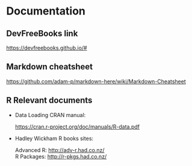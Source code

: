 # Documentation

## DevFreeBooks link

   https://devfreebooks.github.io/#
   
## Markdown cheatsheet

   https://github.com/adam-p/markdown-here/wiki/Markdown-Cheatsheet

## R Relevant documents

- Data Loading CRAN manual:

   https://cran.r-project.org/doc/manuals/R-data.pdf

- Hadley Wickham R books sites:

   Advanced R: http://adv-r.had.co.nz/  
   R Packages: http://r-pkgs.had.co.nz/


